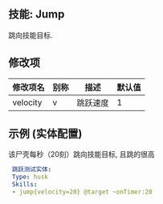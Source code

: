 技能: Jump
--------------------------

跳向技能目标.

修改项
----------

| 修改项名 | 别称    | 描述                                                                                                    | 默认值 |
|-----------|------------|----------------------------------------------------------------------------------------------------------------|---------------|
| velocity | v | 跳跃速度 | 1 |

示例 (实体配置)
--------

该尸壳每秒（20刻）跳向技能目标, 且跳的很高
```yaml
 跳跃测试实体:
 Type: husk
 Skills:
 - jump{velocity=20} @target ~onTimer:20
```
